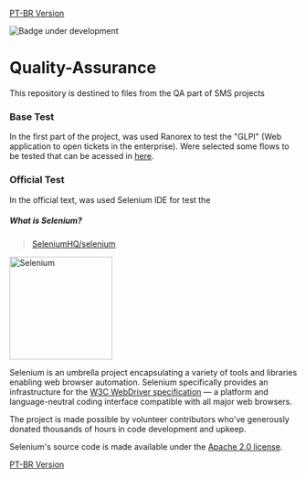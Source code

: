 <a href="https://github.com/TI-SMS-Laboratory/Quality-Assurance/blob/main/LEIAME.md" target="_blank"> PT-BR Version </a>

![Badge under development](http://img.shields.io/static/v1?label=STATUS&message=UNDER%20DEVELOPMENT&color=GREEN&style=for-the-badge)

<div>

# Quality-Assurance
This repository is destined to files from the QA part of SMS projects

### Base Test 
In the first part of the project, was used Ranorex to test the "GLPI" (Web application to open tickets in the enterprise). Were selected some flows to be tested that can be acessed in <a href="https://github.com/TI-SMS-Laboratory/Quality-Assurance/blob/main/GLPI_Ranorex.rxsln"> here</a>.

### Official Test
In the official text, was used Selenium IDE for test the 

##### What is Selenium?

> [SeleniumHQ/selenium](https://github.com/SeleniumHQ/selenium/blob/478b430596d54bd432edcd09a0b187f2a6175e1b/README.md#o-que-%C3%A9-o-selenium)

<a href="https://selenium.dev"><img src="https://selenium.dev/images/selenium_logo_square_green.png" width="180" alt="Selenium"/></a>

Selenium is an umbrella project encapsulating a variety of tools and
libraries enabling web browser automation. Selenium specifically
provides an infrastructure for the [W3C WebDriver specification](https://w3c.github.io/webdriver/)
— a platform and language-neutral coding interface compatible with all
major web browsers.

The project is made possible by volunteer contributors who've
generously donated thousands of hours in code development and upkeep.

Selenium's source code is made available under the [Apache 2.0 license](https://github.com/SeleniumHQ/selenium/blob/trunk/LICENSE).


</div>

<a href="https://github.com/TI-SMS-Laboratory/Quality-Assurance/blob/main/LEIAME.md" target="_blank"> PT-BR Version </a>
